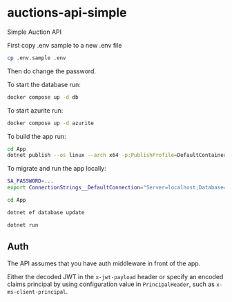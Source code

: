 # auctions-api-simple
Simple Auction API

First copy .env sample to a new .env file

```bash
cp .env.sample .env
```

Then do change the password.

To start the database run:

```bash
docker compose up -d db
```

To start azurite run:

```bash
docker compose up -d azurite
```

To build the app run:

```bash
cd App
dotnet publish --os linux --arch x64 -p:PublishProfile=DefaultContainer
```

To migrate and run the app locally:

```bash
SA_PASSWORD=...
export ConnectionStrings__DefaultConnection="Server=localhost;Database=master;TrustServerCertificate=true;MultipleActiveResultSets=true;User Id=sa;Password=${SA_PASSWORD}"

cd App

dotnet ef database update

dotnet run 
```

## Auth

The API assumes that you have auth middleware in front of the app.

Either the decoded JWT in the `x-jwt-payload` header or specify an encoded claims principal by using configuration value in `PrincipalHeader`, such as `x-ms-client-principal`.